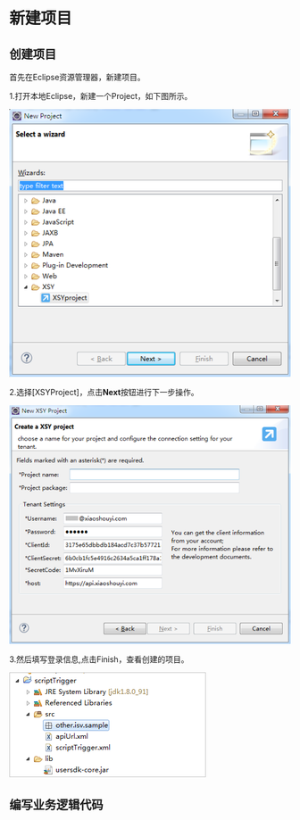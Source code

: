 # 新建项目

## 创建项目

首先在Eclipse资源管理器，新建项目。

1.打开本地Eclipse，新建一个Project，如下图所示。

![](/assets/xsyproject.png)

2.选择\[XSYProject\]，点击**Next**按钮进行下一步操作。

![](/assets/newxsyproject.png)

3.然后填写登录信息,点击Finish，查看创建的项目。

![](/assets/scriptproject.png)

## 编写业务逻辑代码





